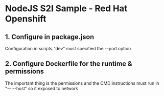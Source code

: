 # NodeJS S2I Sample - Red Hat Openshift
## 1. Configure in package.json
Configuration in scripts "dev" must specified the --port option
## 2. Configure Dockerfile for the runtime & permissions
The important thing is the permissions and the CMD instructions must run in "-- --host" so it exposed to network
